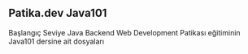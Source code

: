 ## Patika.dev Java101
Başlangıç Seviye Java Backend Web Development Patikası eğitiminin Java101 dersine ait dosyaları
